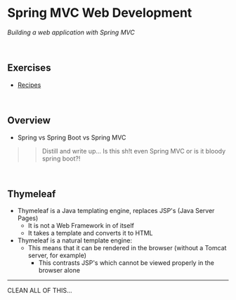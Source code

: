 # Spring MVC Web Development
*Building a web application with Spring MVC*

<br>

## Exercises
* [Recipes](./exercises/recipes) 

<br>

## Overview
* Spring vs Spring Boot vs Spring MVC
>> Distill and write up...
Is this sh!t even Spring MVC or is it bloody spring boot?!

<br>

## Thymeleaf
* Thymeleaf is a Java templating engine, replaces JSP's (Java Server Pages)
    * It is not a Web Framework in of itself
    * It takes a template and converts it to HTML
* Thymeleaf is a natural template engine:
    * This means that it can be rendered in the browser (without a Tomcat server, for example)
        * This contrasts JSP's which cannot be viewed properly in the browser alone


---

CLEAN ALL OF THIS...